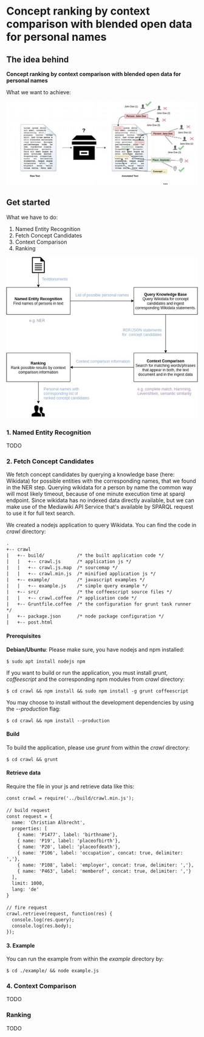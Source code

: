 # Concept ranking by context comparison with blended open data for personal names
## The idea behind
**Concept ranking by context comparison with blended open data for personal names**

What we want to achieve:

![Process](doc/idea.jpg?raw=true "Idea of what we want to achieve.")

## Get started

What we have to do:

1. Named Entity Recognition
2. Fetch Concept Candidates
3. Context Comparison
4. Ranking

![Process](doc/process.jpg?raw=true "Overview of process.")

### 1. Named Entity Recognition
TODO

### 2. Fetch Concept Candidates
We fetch concept candidates by querying a knowledge base (here: Wikidata) for possible entities with the corresponding names, that we found in the NER step. Querying wikidata for a person by name the common way will most likely timeout, because of one minute execution time at sparql endpoint. Since wikidata has no indexed data directly available, but we can make use of the Mediawiki API Service that's available by SPARQL request to use it for full text search.

We created a nodejs application to query Wikidata. You can find the code in *crawl* directory:

    .
    +-- crawl
    |   +-- build/            /* the built application code */
    |   |   +-- crawl.js      /* application js */
    |   |   +-- crawl.js.map  /* sourcemap */
    |   |   +-- crawl.min.js  /* minified application js */
    |   +-- example/          /* javascript examples */
    |   |   +-- example.js    /* simple query example */
    |   +-- src/              /* the coffeescript source files */
    |   |   +-- crawl.coffee  /* application code */
    |   +-- Gruntfile.coffee  /* the configuration for grunt task runner */
    |   +-- package.json      /* node package configuration */
    |   +-- post.html

#### Prerequisites
**Debian/Ubuntu**: Please make sure, you have nodejs and npm installed:

    $ sudo apt install nodejs npm

If you want to build or run the application, you must install *grunt*, *coffeescript* and the corresponding npm modules from *crawl* directory:

    $ cd crawl && npm install && sudo npm install -g grunt coffeescript

 You may choose to install without the development dependencies by using the *--production* flag:
 
    $ cd crawl && npm install --production

#### Build
To build the application, please use *grunt* from within the *crawl* directory:

    $ cd crawl && grunt


#### Retrieve data
Require the file in your js and retrieve data like this:
    
    const crawl = require('../build/crawl.min.js');

    // build request
    const request = {
      name: 'Christian Albrecht',
      properties: [
        { name: 'P1477', label: 'birthname'},
        { name: 'P19', label: 'placeofbirth'},
        { name: 'P20', label: 'placeofdeath'},
        { name: 'P106', label: 'occupation', concat: true, delimiter: ','},
        { name: 'P108', label: 'employer', concat: true, delimiter: ','},
        { name: 'P463', label: 'memberof', concat: true, delimiter: ','}   
      ],
      limit: 1000,
      lang: 'de'
    }

    // fire request
    crawl.retrieve(request, function(res) {
      console.log(res.query);
      console.log(res.body);
    });
    
#### 3. Example
You can run the example from within the *example* directory by:
    
    $ cd ./example/ && node example.js
    
### 4. Context Comparison
TODO

### Ranking
TODO
